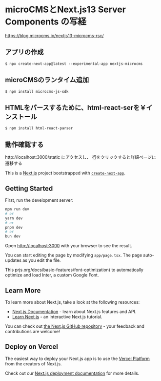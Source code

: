 # microCMSとNext.js13 Server Components の写経
https://blog.microcms.io/nextjs13-microcms-rsc/

## アプリの作成
```
$ npx create-next-app@latest --experimental-app nextjs-microcms
```

## microCMSのランタイム追加
```
$ npm install microcms-js-sdk
```

## HTMLをパースするために、html-react-serを￥インストール
```
$ npm install html-react-parser
```

## 動作確認する
http://localhost:3000/static にアクセスし、
行をクリックすると詳細ページに遷移する


This is a [Next.js](https://nextjs.org/) project bootstrapped with [`create-next-app`](https://github.com/vercel/next.js/tree/canary/packages/create-next-app).

## Getting Started

First, run the development server:

```bash
npm run dev
# or
yarn dev
# or
pnpm dev
# or
bun dev
```

Open [http://localhost:3000](http://localhost:3000) with your browser to see the result.

You can start editing the page by modifying `app/page.tsx`. The page auto-updates as you edit the file.

This prjs.org/docs/basic-features/font-optimization) to automatically optimize and load Inter, a custom Google Font.

## Learn More

To learn more about Next.js, take a look at the following resources:

- [Next.js Documentation](https://nextjs.org/docs) - learn about Next.js features and API.
- [Learn Next.js](https://nextjs.org/learn) - an interactive Next.js tutorial.

You can check out [the Next.js GitHub repository](https://github.com/vercel/next.js/) - your feedback and contributions are welcome!

## Deploy on Vercel

The easiest way to deploy your Next.js app is to use the [Vercel Platform](https://vercel.com/new?utm_medium=default-template&filter=next.js&utm_source=create-next-app&utm_campaign=create-next-app-readme) from the creators of Next.js.

Check out our [Next.js deployment documentation](https://nextjs.org/docs/deployment) for more details.
